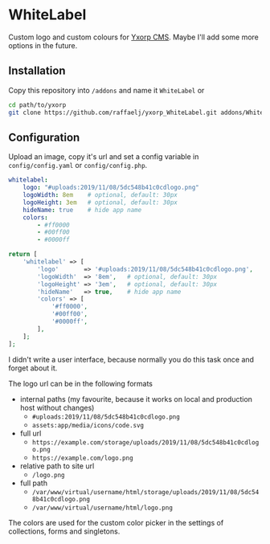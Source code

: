 # WhiteLabel

Custom logo and custom colours for [Yxorp CMS][1]. Maybe I'll add some more options in the future. 

## Installation

Copy this repository into `/addons` and name it `WhiteLabel` or

```bash
cd path/to/yxorp
git clone https://github.com/raffaelj/yxorp_WhiteLabel.git addons/WhiteLabel
```

## Configuration

Upload an image, copy it's url and set a config variable in `config/config.yaml` or `config/config.php`.

```yaml
whitelabel:
    logo: "#uploads:2019/11/08/5dc548b41c0cdlogo.png"
    logoWidth: 8em    # optional, default: 30px
    logoHeight: 3em   # optional, default: 30px
    hideName: true    # hide app name
    colors:
        - #ff0000
        - #00ff00
        - #0000ff
```

```php
return [
    'whitelabel' => [
        'logo'       => '#uploads:2019/11/08/5dc548b41c0cdlogo.png',
        'logoWidth'  => '8em',   # optional, default: 30px
        'logoHeight' => '3em',   # optional, default: 30px
        'hideName'   => true,    # hide app name
        'colors' => [
            '#ff0000',
            '#00ff00',
            '#0000ff',
        ],
    ];
];
```

I didn't write a user interface, because normally you do this task once and forget about it.

The logo url can be in the following formats

* internal paths (my favourite, because it works on local and production host without changes)
  * `#uploads:2019/11/08/5dc548b41c0cdlogo.png`
  * `assets:app/media/icons/code.svg`
* full url
  * `https://example.com/storage/uploads/2019/11/08/5dc548b41c0cdlogo.png`
  * `https://example.com/logo.png`
* relative path to site url
  * `/logo.png`
* full path
  * `/var/www/virtual/username/html/storage/uploads/2019/11/08/5dc548b41c0cdlogo.png`
  * `/var/www/virtual/username/html/logo.png`

The colors are used for the custom color picker in the settings of collections, forms and singletons.

[1]: https://github.com/agentejo/yxorp/

